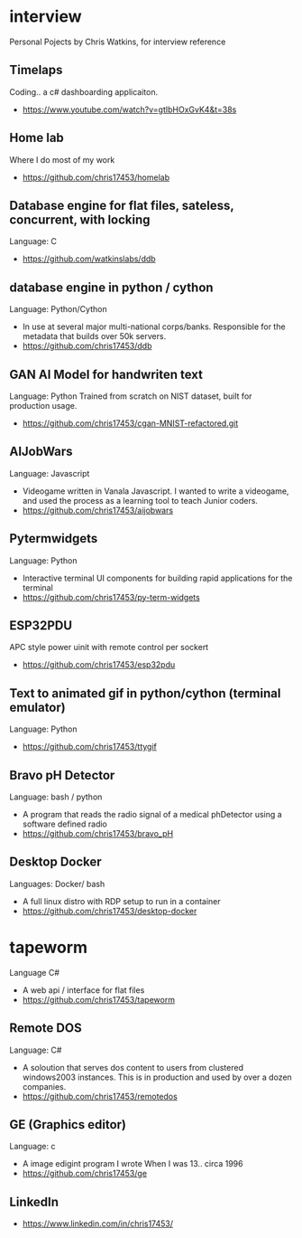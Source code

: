 # interview
Personal Pojects by Chris Watkins, for interview reference


## Timelaps 
Coding.. a c# dashboarding applicaiton.
- https://www.youtube.com/watch?v=gtIbHOxGvK4&t=38s

## Home lab
Where I do most of my work
- https://github.com/chris17453/homelab

## Database engine for flat files, sateless, concurrent, with locking
Language: C
- https://github.com/watkinslabs/ddb

## database engine in python / cython
Language: Python/Cython
- In use at several major multi-national corps/banks. Responsible for the metadata that builds over 50k servers.
- https://github.com/chris17453/ddb

## GAN AI Model for handwriten text
Language: Python
Trained from scratch on NIST dataset, built for production usage.
- https://github.com/chris17453/cgan-MNIST-refactored.git

## AIJobWars
Language: Javascript
- Videogame written in Vanala Javascript. I wanted to write a videogame, and used the process as a learning tool to teach Junior coders.
- https://github.com/chris17453/aijobwars

## Pytermwidgets 
Language: Python
- Interactive terminal UI components for building rapid applications for the terminal
- https://github.com/chris17453/py-term-widgets

## ESP32PDU
APC style power uinit with remote control per sockert
- https://github.com/chris17453/esp32pdu

## Text to animated gif in python/cython (terminal emulator)
Language: Python
- https://github.com/chris17453/ttygif

## Bravo pH Detector
Language: bash / python
- A program that reads the radio signal of a medical phDetector using a software defined radio
- https://github.com/chris17453/bravo_pH

## Desktop Docker
Languages: Docker/ bash
- A full linux distro with RDP setup to run in a container
- https://github.com/chris17453/desktop-docker

# tapeworm
Language C#
- A web api / interface for flat files
- https://github.com/chris17453/tapeworm

## Remote DOS
Language: C#
- A soloution that serves dos content to users from clustered windows2003 instances. This is in production and used by over a dozen companies.
- https://github.com/chris17453/remotedos
  
 ## GE (Graphics editor)
 Language: c
 - A image edigint program I wrote When I was 13.. circa 1996
 - https://github.com/chris17453/ge
 
## LinkedIn 
- https://www.linkedin.com/in/chris17453/
